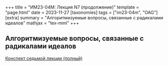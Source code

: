 +++
title = "ИМ23-04М: Лекция N7 (продолжение)"
template = "page.html"
date = 2023-11-27
[taxonomies]
tags = ["im23-04m", "OAG"]
[extra]
summary = "Алгоритмизуемые вопросы, связанные с радикалами идеалов"
mathjax = "tex-mml"
+++

## Алгоритмизуемые вопросы, связанные с радикалами идеалов

[Конспект седьмой лекции (полный)](/2023_11_27_LectureVII.pdf)
